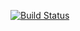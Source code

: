 [![Build Status](https://travis-ci.org/BogdanZeleniuk/TestProject.svg?branch=master)](https://travis-ci.org/BogdanZeleniuk/TestProject)

